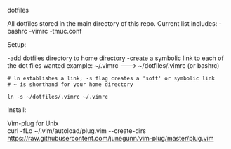dotfiles

All dotfiles stored in the main directory of this repo. Current list includes:
-bashrc
-vimrc
-tmuc.conf

Setup:

-add dotfiles directory to home directory
-create a symbolic link to each of the dot files wanted
example: ~/.vimrc ---> ~/dotfiles/.vimrc (or bashrc)

    # ln establishes a link; -s flag creates a 'soft' or symbolic link
    # ~ is shorthand for your home directory
    
    ln -s ~/dotfiles/.vimrc ~/.vimrc
    
Install: 

Vim-plug for Unix   
curl -fLo ~/.vim/autoload/plug.vim --create-dirs \
    https://raw.githubusercontent.com/junegunn/vim-plug/master/plug.vim


